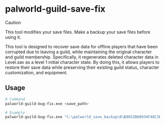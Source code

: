 # palworld-guild-save-fix

> [!CAUTION]
> This tool modifies your save files. Make a backup your save files before using it.

This tool is designed to recover save data for offline players that have been corrupted due to leaving a guild, while maintaining the original character and guild membership. Specifically, it regenerates deleted character data in Level.sav as a level 1 initial character state. By doing this, it allows players to restore their save data while preserving their existing guild status, character customization, and equipment.

## Usage
```bash
# Command
palworld-guild-bug-fix.exe <save_path>

# Example
palworld-guild-bug-fix.exe "C:\palworld_save_backup\0\B9032B60934F48C3B1E6706CCBB363DF"
```
